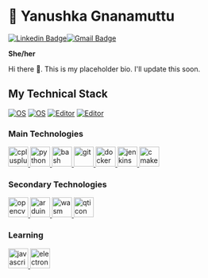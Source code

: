 
<!-- Inspired by @pirateroberts98-->

# 💁 Yanushka Gnanamuttu 
[![Linkedin Badge](https://img.shields.io/badge/-ygnanamuttu-blue?style=flat-square&logo=Linkedin&logoColor=white&link=https://www.linkedin.com/in/ygnanamuttu/)](https://www.linkedin.com/in/ygnanamuttu/)[![Gmail Badge](https://img.shields.io/badge/-yanu.gnan@gmail.com-c14438?style=flat-square&logo=Gmail&logoColor=white&link=mailto:yanu.gnan@gmail.com)](mailto:yanu.gnan@gmail.com)

**She/her**

Hi there 👋. This is my placeholder bio. I'll update this soon. 

## My Technical Stack
[![OS](https://img.shields.io/badge/OS-Linux-informational?style=flat-square&logo=linux&logoColor=white)](https://en.wikipedia.org/wiki/Linux)
[![OS](https://img.shields.io/badge/OS-Windows-informational?style=flat-square&logo=windows&logoColor=white)](https://en.wikipedia.org/wiki/Microsoft_Windows)
[![Editor](https://img.shields.io/badge/Editor-VSCode-blue?style=flat-square&logo=visual-studio-code&logoColor=white)](https://code.visualstudio.com/)
[![Editor](https://img.shields.io/badge/Editor-Visual%20Studio-purple?style=flat-square&logo=visual-studio&logoColor=white)](https://visualstudio.microsoft.com/)


### Main Technologies
<a href="https://www.cplusplus.com/" target="_blank"> <img src="https://cdn.worldvectorlogo.com/logos/c.svg" alt="cplusplus" width="40" height="40"/> </a>
<a href="https://www.python.org" target="_blank"> <img src="https://www.vectorlogo.zone/logos/python/python-icon.svg" alt="python" width="40" height="40"/> </a>
<a href="https://www.gnu.org/software/bash/" target="_blank"> <img src="https://www.vectorlogo.zone/logos/gnu_bash/gnu_bash-icon.svg" alt="bash" width="40" height="40"/> </a>
<a href="https://git-scm.com/" target="_blank"> <img src="https://www.vectorlogo.zone/logos/git-scm/git-scm-icon.svg" alt="git" width="40" height="40"/> </a>
<a href="https://www.docker.com" target="_blank"> <img src="https://www.vectorlogo.zone/logos/docker/docker-icon.svg" alt="docker" width="40" height="40"/> </a>
<a href="https://www.jenkins.io" target="_blank"> <img src="https://www.vectorlogo.zone/logos/jenkins/jenkins-icon.svg" alt="jenkins" width="40" height="40"/> </a>
<a href="https://cmake.org/" target="_blank"> <img src="https://www.vectorlogo.zone/logos/cmake/cmake-icon.svg" alt="cmake" width="40" height="40"/> </a>


### Secondary Technologies
<a href="https://opencv.org/" target="_blank"> <img src="https://www.vectorlogo.zone/logos/opencv/opencv-icon.svg" alt="opencv" width="40" height="40"/> </a>
<a href="https://www.arduino.cc/" target="_blank"> <img src="https://cdn.worldvectorlogo.com/logos/arduino-1.svg" alt="arduino" width="40" height="40"/> </a> 
<a href="https://webassembly.org/" target="_blank"> <img src="https://upload.wikimedia.org/wikipedia/commons/thumb/1/1f/WebAssembly_Logo.svg/1200px-WebAssembly_Logo.svg.png" alt="wasm" width="40" height="40"/> </a> 
<a href="https://www.qt.io/" target="_blank"> <img src="https://www.vectorlogo.zone/logos/qtio/qtio-icon.svg" alt="qticon" width="40" height="40"/> </a> 

### Learning
<a href="https://developer.mozilla.org/en-US/docs/Web/JavaScript" target="_blank"> <img src="https://www.vectorlogo.zone/logos/javascript/javascript-icon.svg" alt="javascript" width="40" height="40"/> </a>
<a href="https://www.electronjs.org" target="_blank"> <img src="https://www.vectorlogo.zone/logos/electronjs/electronjs-icon.svg" alt="electron" width="40" height="40"/> </a> 

